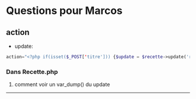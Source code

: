 # Questions pour Marcos

## action
- update: 
```php
action="<?php if(isset($_POST['titre'])) {$update = $recette->update('recette', $_POST);}  ?>"
```

### Dans Recette.php

1. comment voir un var_dump() du update

____________________





